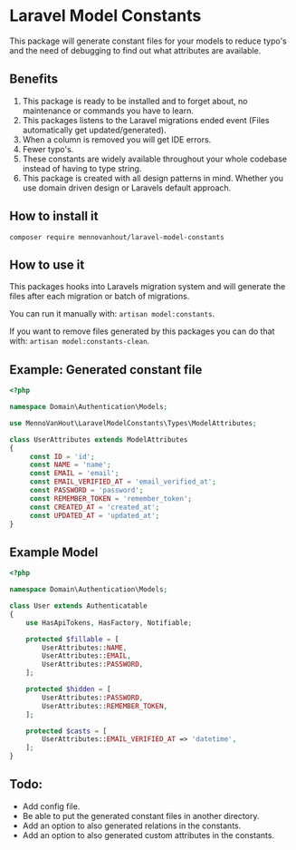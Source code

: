 # Laravel Model Constants
This package will generate constant files for your models to reduce typo's and the need of debugging to find out what attributes are available.

## Benefits
1. This package is ready to be installed and to forget about, no maintenance or commands you have to learn.
2. This packages listens to the Laravel migrations ended event (Files automatically get updated/generated).
3. When a column is removed you will get IDE errors.
4. Fewer typo's.
5. These constants are widely available throughout your whole codebase instead of having to type string.
6. This package is created with all design patterns in mind. Whether you use domain driven design or Laravels default approach.

## How to install it
`composer require mennovanhout/laravel-model-constants`

## How to use it
This packages hooks into Laravels migration system and will generate the files after each migration or batch of migrations.

You can run it manually with: `artisan model:constants`.

If you want to remove files generated by this packages you can do that with: `artisan model:constants-clean`.

## Example: Generated constant file

```php
<?php

namespace Domain\Authentication\Models;

use MennoVanHout\LaravelModelConstants\Types\ModelAttributes;

class UserAttributes extends ModelAttributes
{
	 const ID = 'id';
	 const NAME = 'name';
	 const EMAIL = 'email';
	 const EMAIL_VERIFIED_AT = 'email_verified_at';
	 const PASSWORD = 'password';
	 const REMEMBER_TOKEN = 'remember_token';
	 const CREATED_AT = 'created_at';
	 const UPDATED_AT = 'updated_at';
}
```

## Example Model

```php
<?php

namespace Domain\Authentication\Models;

class User extends Authenticatable
{
    use HasApiTokens, HasFactory, Notifiable;

    protected $fillable = [
        UserAttributes::NAME,
        UserAttributes::EMAIL,
        UserAttributes::PASSWORD,
    ];

    protected $hidden = [
        UserAttributes::PASSWORD,
        UserAttributes::REMEMBER_TOKEN,
    ];

    protected $casts = [
        UserAttributes::EMAIL_VERIFIED_AT => 'datetime',
    ];
}
```

## Todo:
- Add config file.
- Be able to put the generated constant files in another directory.
- Add an option to also generated relations in the constants.
- Add an option to also generated custom attributes in the constants.
